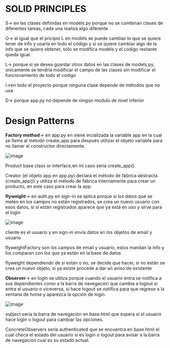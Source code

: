 # SOLID PRINCIPLES
S-> en las clases definidas en models.py porque no se combinan clases de diferentes tareas, cada una realiza algo diferente 

O-> al igual que el pricipio L en models se puede cambiar lo que se quiere tener de info y usarla en todo el código y si se quiere cambiar algo de la info que se quiere obtener, sólo se modifica models y el código restante queda igual.

L-> porque si se desea guardar otros datos en las clases de models.py, únicamente se tendría modificar el campo de las clases sin modificar el funcionamiento de todo el código

I->en todo el proyecto porque ninguna clase depende de métodos que no usa 

D-> porque app.py no depende de ningún modulo de nivel inferior

# Design Patterns
**Factory method**-> en app.py en viene incializada la variable app en la cual se llama al método create_app para después utilizar el objeto variable para no llamar al constructor directamente.

![image](https://github.com/YamiSanchez/DAS/assets/88749681/9a850e89-a7ce-4dbe-bc70-126c56462473)

Product base class or interface,en mi caso sería create_app().

Creator (el objeto app en app.py) declara el método de fábrica abstracta (create_app()) y utiliza el método de fábrica internamente para crear un producto, en este caso para crear la app.



**flyweight**-> en auth.py en sign-in se aplica porque si los datos que se meten en los campos no están registrados, se crea un nuevo usuario con esos datos, si sí están registrados aparece que ya está en uso y sirve para el login

![image](https://github.com/YamiSanchez/DAS/assets/88749681/cf029ddc-410c-4982-acd9-9cec7d71cd52)

cliente es el usuario y en sign-in envía datos en los objetos de email y usuario 

flyweightFactory son los campos de email y usuario, estos mandan la info y los comparan con los que ya están en la base de datos

flyweight dependiendo de si están o no, se decide que hacer, si no están se crea un nuevo objeto, si ya existe procede a dar un aviso de existente




**Observer**-> en login se utiliza porque cuando el usuario entra se notifica a sus dependientes como a la barra de navegación que cambia a logout si entra el usuario o viceversa, si hace logout se notifica para que regrese a la ventana de home y aparezca la opción de login.

![image](https://github.com/YamiSanchez/DAS/assets/88749681/e75ba913-7311-4ebc-a1b6-396dbdd60d46)

subject sería la barra de navegación en base.html que espera si el usuario hace login o logout para cambiar las opciones.

ConcreteObservers sería authenticated que se encuentra en base.html el cual checa el estado del usuario si es login o logout para avisar a la barra de navegacion cual es su estado actual.
